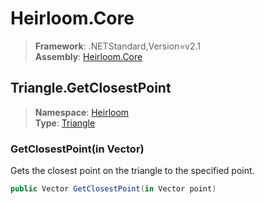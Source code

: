 # Heirloom.Core

> **Framework**: .NETStandard,Version=v2.1  
> **Assembly**: [Heirloom.Core][0]  

## Triangle.GetClosestPoint

> **Namespace**: [Heirloom][0]  
> **Type**: [Triangle][1]  

### GetClosestPoint(in Vector)

Gets the closest point on the triangle to the specified point.

```cs
public Vector GetClosestPoint(in Vector point)
```

[0]: ../../../Heirloom.Core.md
[1]: ../Triangle.md
